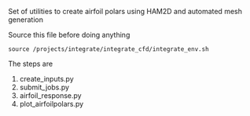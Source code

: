 Set of utilities to create airfoil polars using HAM2D and automated mesh generation 

Source this file before doing anything 

```source /projects/integrate/integrate_cfd/integrate_env.sh```

The steps are

1. create_inputs.py
2. submit_jobs.py
3. airfoil_response.py
4. plot_airfoilpolars.py

